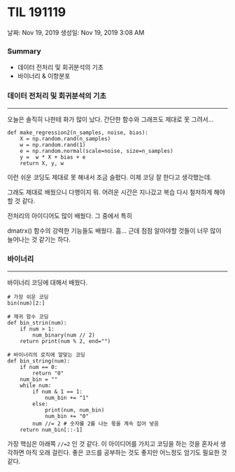 # TIL 191119

날짜: Nov 19, 2019
생성일: Nov 19, 2019 3:08 AM

### Summary

- 데이터 전처리 및 회귀분석의 기초
- 바이너리 & 이항분포

### 데이터 전처리 및 회귀분석의 기초

---

오늘은 솔직히 나한테 화가 많이 났다. 간단한 함수와 그래프도 제대로 못 그려서...

    def make_regression2(n_samples, noise, bias):
        X = np.random.rand(n_samples)
        w = np.random.rand(1)
        e = np.random.normal(scale=noise, size=n_samples)
        y =  w * X + bias + e
        return X, y, w

이런 쉬운 코딩도 제대로 못 해내서 조금 슬펐다. 이제 코딩 잘 한다고 생각했는데.

그래도 제대로 배웠으니 다행이지 뭐. 어려운 시간은 지나갔고 복습 다시 철저하게 해야할 것 같다.

전처리의 아이디어도 많이 배웠다. 그 중에서 특히

dmatrx() 함수의 강력한 기능들도 배웠다. 흠... 근데 점점 알아야할 것들이 너무 많이 늘어나는 것 같기는 하다.

### 바이너리

---

바이너리 코딩에 대해서 배웠다.

    # 가장 쉬운 코딩
    bin(num)[2:]
    
    # 재귀 함수 코딩
    def bin_strin(num):
        if num > 1:
            num_binary(num // 2) 
        return print(num % 2, end="")
    
    # 바이너리의 로직에 알맞는 코딩
    def bin_string(num):
        if num == 0:
            return "0"
        num_bin = ""
        while num:
            if num & 1 == 1:
                num_bin += "1"
            else:
                print(num, num_bin)
                num_bin += "0"
            num //= 2 # 숫자를 2를 나눈 몫을 계속 집어 넣음
        return num_bin[::-1]

가장 핵심은 아래쪽 `//=2` 인 것 같다. 이 아이디어를 가지고 코딩을 하는 것을 혼자서 생각하면 아직 오래 걸린다. 좋은 코드를 공부하는 것도 좋지만 어느정도 암기도 필요한 것 같다.